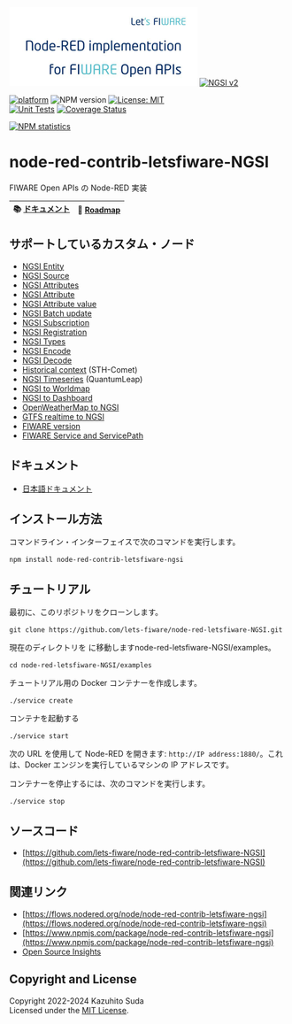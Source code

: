 [![node-red-contrib-letsfiware-NGSI Banner](https://raw.githubusercontent.com/lets-fiware/node-red-contrib-letsfiware-NGSI/gh-pages/images/node-red-contrib-letsfiware-ngsi-non-free.png)](https://www.letsfiware.jp/)
[![NGSI v2](https://img.shields.io/badge/NGSI-v2-5dc0cf.svg)](https://fiware-ges.github.io/orion/api/v2/stable/)

[![platform](https://img.shields.io/badge/platform-Node--RED-red)](https://nodered.org)
![NPM version](https://badge.fury.io/js/node-red-contrib-letsfiware-ngsi.svg)
[![License: MIT](https://img.shields.io/npm/l/node-red-contrib-letsfiware-ngsi)](https://opensource.org/licenses/MIT)
<br/>
[![Unit Tests](https://github.com/lets-fiware/node-red-contrib-letsfiware-NGSI/actions/workflows/ci.yml/badge.svg)](https://github.com/lets-fiware/node-red-contrib-letsfiware-NGSI/actions/workflows/ci.yml)
[![Coverage Status](https://coveralls.io/repos/github/lets-fiware/node-red-contrib-letsfiware-NGSI/badge.svg?branch=main)](https://coveralls.io/github/lets-fiware/node-red-contrib-letsfiware-NGSI?branch=main)

[![NPM statistics](https://nodei.co/npm/node-red-contrib-letsfiware-ngsi.png)](https://nodei.co/npm/node-red-contrib-letsfiware-ngsi/)

# node-red-contrib-letsfiware-NGSI

FIWARE Open APIs の Node-RED 実装

| :books: [ドキュメント](https://node-red-contrib-letsfiware-ngsi.letsfiware.jp/ja/) | :dart: [Roadmap](./ROADMAP.md) |
|------------------------------------------------------------------------------------|--------------------------------|

## サポートしているカスタム・ノード

-   [NGSI Entity](docs/ja/custom_nodes/ngsi_entity.md)
-   [NGSI Source](docs/ja/custom_nodes/ngsi_source.md)
-   [NGSI Attributes](docs/ja/custom_nodes/ngsi_attributes.md)
-   [NGSI Attribute](docs/ja/custom_nodes/ngsi_attribute.md)
-   [NGSI Attribute value](docs/ja/custom_nodes/ngsi_attribute_value.md)
-   [NGSI Batch update](docs/ja/custom_nodes/ngsi_batch_update.md)
-   [NGSI Subscription](docs/ja/custom_nodes/ngsi_subscription.md)
-   [NGSI Registration](docs/en/custom_nodes/ngsi_registration.md)
-   [NGSI Types](docs/ja/custom_nodes/ngsi_types.md)
-   [NGSI Encode](docs/ja/custom_nodes/ngsi_encode.md)
-   [NGSI Decode](docs/ja/custom_nodes/ngsi_decode.md)
-   [Historical context](docs/ja/custom_nodes/historical_context.md) (STH-Comet)
-   [NGSI Timeseries](docs/en/custom_nodes/ngsi_timeseries.md) (QuantumLeap)
-   [NGSI to Worldmap](docs/ja/custom_nodes/ngsi_to_worldmap.md)
-   [NGSI to Dashboard](docs/ja/custom_nodes/ngsi_to_dashboard.md)
-   [OpenWeatherMap to NGSI](docs/ja/custom_nodes/openweathermap_to_ngsi.md)
-   [GTFS realtime to NGSI](docs/ja/custom_nodes/ngsi_gtfs_realtime.md)
-   [FIWARE version](docs/ja/custom_nodes/fiware_version.md)
-   [FIWARE Service and ServicePath](docs/ja/custom_nodes/service-and-servicepath.md)

## ドキュメント

-   [日本語ドキュメント](https://node-red-contrib-letsfiware-ngsi.letsfiware.jp/ja)

## インストール方法

コマンドライン・インターフェイスで次のコマンドを実行します。

```
npm install node-red-contrib-letsfiware-ngsi
```

## チュートリアル

最初に、このリポジトリをクローンします。

```
git clone https://github.com/lets-fiware/node-red-letsfiware-NGSI.git
```

現在のディレクトリを に移動しますnode-red-letsfiware-NGSI/examples。

```
cd node-red-letsfiware-NGSI/examples
```

チュートリアル用の Docker コンテナーを作成します。

```
./service create
```

コンテナを起動する

```
./service start
```

次の URL を使用して Node-RED を開きます: `http://IP address:1880/`。これは、Docker エンジンを実行しているマシンの IP アドレスです。

コンテナーを停止するには、次のコマンドを実行します。

```
./service stop
```

## ソースコード

-   [https://github.com/lets-fiware/node-red-contrib-letsfiware-NGSI](https://github.com/lets-fiware/node-red-contrib-letsfiware-NGSI)

## 関連リンク

-   [https://flows.nodered.org/node/node-red-contrib-letsfiware-ngsi](https://flows.nodered.org/node/node-red-contrib-letsfiware-ngsi)
-   [https://www.npmjs.com/package/node-red-contrib-letsfiware-ngsi](https://www.npmjs.com/package/node-red-contrib-letsfiware-ngsi)
-   [Open Source Insights](https://deps.dev/npm/node-red-contrib-letsfiware-ngsi)

## Copyright and License

Copyright 2022-2024 Kazuhito Suda<br>
Licensed under the [MIT License](./LICENSE).
